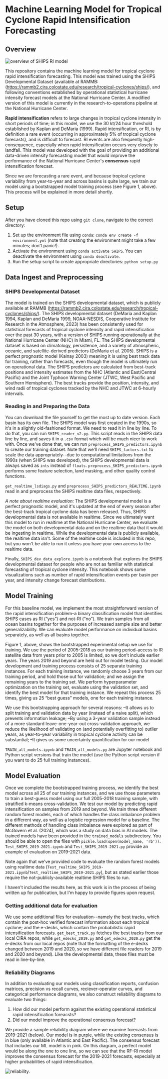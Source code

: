 # Machine Learning Model for Tropical Cyclone Rapid Intensification Forecasting
## Overview
![overview of SHIPS RI model](RI_exp_des.png)

This repository contains the machine learning model for tropical cyclone rapid intensification forecasting. This model was trained using the SHIPS Developmental Dataset (available at RAMMB: (https://rammb2.cira.colostate.edu/research/tropical-cyclones/ships/), and following conventions established by operational statistical hurricane intensity forecast models at the National Hurricane Center. A modified version of this model is currently in the research-to-operations pipeline at the National Hurricane Center. 

**Rapid intensification** refers to large changes in tropical cyclone intensity in short periods of time; in this model, we use the 30 kt/24 hour threshold established by Kaplan and DeMaria (1999). Rapid intensification, or RI, is by definition a rare event (occurring in approximately 5% of tropical cyclone forecasts), and is difficult to forecast. RI events are also frequently high-consequence, especially when rapid intensification occurs very closely to landfall. This model was developed with the goal of providing an additional data-driven intensity forecasting model that would improve the performance of the National Hurricane Center's **consensus** rapid intensification forecast. 

Since we are forecasting a rare event, and because tropical cyclone variability from year-to-year and across basins is quite large, we train our model using a bootstrapped model training process (see Figure 1, above). This process will be explained in more detail shortly. 

## Setup
After you have cloned this repo using `git clone`, navigate to the correct directory:
1. Set up the environment file using `conda`: `conda env create -f environment.yml` (note that creating the environment might take a few minutes; don't panic!).
2. Activate the environment using `conda activate SHIPS`. You can deactivate the environment using `conda deactivate`.
3. Run the setup script to create appropriate directories: `python setup.py`

## Data Ingest and Preprocessing

### SHIPS Developmental Dataset
The model is trained on the SHIPS developmental dataset, which is publicly available at RAMMB (https://rammb2.cira.colostate.edu/research/tropical-cyclones/ships/). The SHIPS developmental dataset (DeMaria and Kaplan 1994, Kaplan and DeMaria 1999, NOAA-NESDIS, Cooperative Institute for Research in the Atmosphere, 2023) has been consistently used for statistical forecasts of tropical cyclone intensity and rapid intensification over the past 30 years, with a version of SHIPS running operationally at the National Hurricane Center (NHC) in Miami, FL. The SHIPS developmental dataset is based on climatology, persistence, and a variety of atmospheric, oceanic, and satellite-derived predictors (DeMaria et al. 2005). SHIPS is a perfect prognostic model (Kalnay 2003) meaning it is using best track data for training, rather than forecasts, even though the model is ultimately run on operational data. The SHIPS predictors are calculated from best-track positions and intensity estimates from the NHC (Atlantic and East/Central Pacific) and the Joint Typhoon Warning Center (JTWC, West Pacific and Southern Hemisphere). The best tracks provide the position, intensity, and wind radii of tropical cyclones tracked by the NHC and JTWC at 6-hourly intervals. 

### Reading in and Preparing the Data 
You can download the file yourself to get the most up to date version. Each basin has its own file. The SHIPS model was first created in the 1990s, so it's in a slightly old-fashioned format. We need to read it in line by line. To do that, you can run `SHIPS_reader_v2.py`. This script reads in the SHIPS data line by line, and saves it in a `.csv` format which will be much nicer to work with. Once we've done that, we can run `preprocess_SHIPS_predictors.ipynb` to create our training dataset. Note that we'll need `SHIPS_factors.txt` to scale the data appropriately--due to computational limitations from the 1990s (when SHIPS was developed), the SHIPS developmental data is always saved as `ints` instead of `floats`. `preprocess_SHIPS_predictors.ipynb` performs some feature selection, land masking, and other quality control functions. 

`get_realtime_lsdiags.py` and `preprocess_SHIPS_predictors_REALTIME.ipynb` read in and preprocess the SHIPS realtime data files, respectively. 

*A note about realtime evaluation:* The SHIPS developmental model is a perfect prognostic model, and it's updated at the end of every season after the best-track tropical cyclone data has been released. Thus, SHIPS developmental data is not available in realtime. Since we ultimately want this model to run in realtime at the National Hurricane Center, we evaluate the model on both developmental data and on the realtime data that it would be ingesting in realtime. While the developmental data is publicly available, the realtime data isn't. Some of the realtime code is included in this repo, but you won't be able to run it unless you have your own access to the realtime data. 

Finally, `SHIPS_dev_data_explore.ipynb` is a notebook that explores the SHIPS developmental dataset for people who are not as familiar with statistical forecasting of tropical cyclone intensity. This notebook shows some visualizations such as number of rapid intensification events per basin per year, and intensity change forecast distributions. 

## Model Training
For this baseline model, we implement the most straightforward version of the rapid intensification problem–a binary classification model that identifies SHIPS cases as RI (“yes”) and not-RI (“no”).  We train samples from all ocean basins together for the purposes of increased sample size and better generalizability. We can evaluate model performance on individual basins separately, as well as all basins together. 

Figure 1, above, shows the bootstrapped experimental setup we use for training. We use the period of 2005-2018 as our training period–access to IR satellite data from years prior to 2005 is limited, so we don’t include earlier years. The years 2019 and beyond are held out for model testing. Our model development and training process consists of 25 separate training instances. For each training instance, we randomly choose 3 years from our training period, and hold those out for validation; and we assign the remaining years to the training set. We perform hyperparameter optimization on the training set, evaluate using the validation set, and identify the best model for that training instance. We repeat this process 25 times, giving us 25 “best guess” models, one for each training instance. 

We use this bootstrapping approach for several reasons:
–It allows us to split training and validation data by year (instead of a naive split), which prevents information leakage;
–By using a 3-year validation sample instead of a more standard leave-one-year-out cross-validation approach, we reduce the likelihood of validating on (and potentially overfitting to) outlier years, as year-to-year variability in tropical cyclone activity can be substantial;
–It gives us some uncertainty quantification for our model

`TRAIN_all_models.ipynb` and `TRAIN_all_models.py` are Jupyter notebook and Python script versions that train the model (use the Python script version if you want to do 25 full training instances). 

## Model Evaluation

Once we complete the bootstrapped training process, we identify the best model across all 25 of our training instances, and we use those parameters to train a best-guess model using our full 2005-2018 training sample, with stratified k-means cross-validation. We test our model by predicting rapid intensification on samples from 2019 and beyond. We train three different random forest models, each of which handles the class imbalance problem in a different way, as well as a logistic regression model for a baseline. The different methods of handling class imbalance were explored as part of McGovern et al. (2024), which was a study on data bias in AI models. The trained models have been provided in the `trained_models` subdirectory. You should be able to open the files with `pickle.load(open(model_name, 'rb'))`. `Test_SHIPS_2019-2021.ipynb` and `Test_SHIPS_2019-2021.py` provide an example of evaluation on 2019-2021 data. 

Note again that we've provided code to evaluate the random forest models using realtime data (`Test_realtime_SHIPS_2019-2021.ipynb`/`Test_realtime_SHIPS_2019-2021.py`), but as stated earlier those require the not-publicly-available realtime SHIPS files to run. 

I haven't included the results here, as this work is in the process of being written up for publication, but I'm happy to provide figures upon request. 

### Getting additional data for evaluation
We use some additional files for evaluation--namely the best tracks, which contain the post-hoc verified forecast information about each tropical cyclone; and the e-decks, which contain the probabilistic rapid intensification forecasts. `get_best_track.py` fetches the best tracks from our local CIRA repos, while `get_edecks_2019.py` and `get_edecks_2020.py` get the e-decks from our local repos (note that the formatting of the e-decks changed between 2019 and 2020, so we have different file readers for 2019 and 2020 and beyond). Like the developmental data, these files must be read in line-by-line. 

### Reliability Diagrams
In addition to evaluating our models using classification reports, confusion matrices, precision vs recall curves, reciever-operator curves, and categorical performance diagrams, we also construct reliability diagrams to evaluate two things:
1) How did our model perform against the existing operational statistical rapid intensification foreacsts?
2) Did our model improve the operational consensus forecast?

We provide a sample reliability diagram where we examine forecasts from 2019-2021 (below). Our model is in purple, while the existing consensus is in blue (only available in Atlantic and East Pacific). The consensus forecast that includes our ML model is in pink. On this diagram, a perfect model would be along the one to one line, so we can see that the RF-RI model improves the consensus forecast for the 2019-2021 forecasts, especially at higher probabilities of rapid intensification. 

![reliability](reliability.png). 






